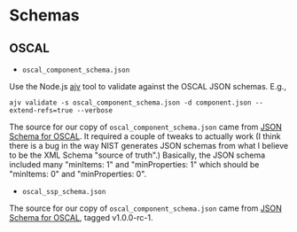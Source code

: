 # Schemas

## OSCAL

* `oscal_component_schema.json`

Use the Node.js [ajv](https://ajv.js.org/) tool to validate against
the OSCAL JSON schemas.  E.g.,

```
ajv validate -s oscal_component_schema.json -d component.json --extend-refs=true --verbose
```

The source for our copy of `oscal_component_schema.json` came from
[JSON Schema for
OSCAL](https://github.com/usnistgov/OSCAL/tree/master/json/schema).
It required a couple of tweaks to actually work (I think there is a
bug in the way NIST generates JSON schemas from what I believe to be
the XML Schema "source of truth".)  Basically, the JSON schema
included many "minItems: 1" and "minProperties: 1" which should be
"minItems: 0" and "minProperties: 0".

* `oscal_ssp_schema.json`

The source for our copy of `oscal_component_schema.json` came from
[JSON Schema for
OSCAL](https://github.com/usnistgov/OSCAL/tree/master/json/schema),
tagged v1.0.0-rc-1.


